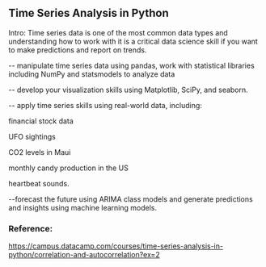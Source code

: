 ## Time Series Analysis in Python
Intro:
Time series data is one of the most common data types and understanding how to work with it is a critical data science skill if you want to make predictions and report on trends. 

-- manipulate time series data using pandas, work with statistical libraries including NumPy and statsmodels to analyze data

-- develop your visualization skills using Matplotlib, SciPy, and seaborn. 

-- apply time series skills using real-world data, including:

financial stock data

UFO sightings

CO2 levels in Maui

monthly candy production in the US

heartbeat sounds. 

--forecast the future using ARIMA class models and generate predictions and insights using machine learning models.


### Reference:
https://campus.datacamp.com/courses/time-series-analysis-in-python/correlation-and-autocorrelation?ex=2

